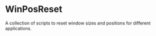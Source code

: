 # WinPosReset
A collection of scripts to reset window sizes and positions for different applications.
